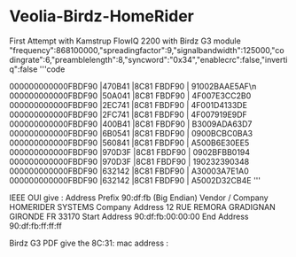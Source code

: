 # Veolia-Birdz-HomeRider
First Attempt with Kamstrup FlowIQ 2200 with Birdz G3 module
"frequency":868100000,"spreadingfactor":9,"signalbandwidth":125000,"codingrate":6,"preamblelength":8,"syncword":"0x34","enablecrc":false,"invertiq":false
'''code

000000000000FBDF90 |470B41 |8C81 FBDF90 | 91002BAAE5AF\n
000000000000FBDF90 |50A041 |8C81 FBDF90 | 4F007E3CC2B0
000000000000FBDF90 |2EC741 |8C81 FBDF90 | 4F001D4133DE
000000000000FBDF90 |2FC741 |8C81 FBDF90 | 4F007919E9DF
000000000000FBDF90 |400B41 |8C81 FBDF90 | B3009ADA63D7
000000000000FBDF90 |6B0541 |8C81 FBDF90 | 0900BCBC0BA3
000000000000FBDF90 |560841 |8C81 FBDF90 | A500B6E30EE5
000000000000FBDF90 |970D3F |8C81 FBDF90 | 0902BFBB0194
000000000000FBDF90 |970D3F |8C81 FBDF90 | 190232390348
000000000000FBDF90 |632142 |8C81 FBDF90 | A30003A7E1A0
000000000000FBDF90 |632142 |8C81 FBDF90 | A5002D32CB4E
'''

IEEE OUI give :
Address Prefix 90:df:fb (Big Endian)
Vendor / Company HOMERIDER SYSTEMS
Company Address 12 RUE REMORA GRADIGNAN GIRONDE FR 33170
Start Address 90:df:fb:00:00:00
End Address 90:df:fb:ff:ff:ff

Birdz G3 PDF give the 8C:31: mac address :
